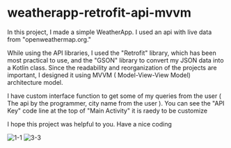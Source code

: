 # weatherapp-retrofit-api-mvvm
In this project, I made a simple WeatherApp. I used an api with live data from "openweathermap.org."

While using the API libraries, I used the "Retrofit" library, which has been most practical to use, and the "GSON" library to convert my JSON data into a Kotlin class. Since the readability and reorganization of the projects are important, I designed it using MVVM ( Model-View-View Model) architecture model.

I have custom interface function to get some of my queries from the user ( The api by the programmer, city name from the user ).
You can see the "API Key" code line at the top of "Main Activity" it is raedy to be customize

I hope this project was helpful to you.
Have a nice coding 

![1-1](https://user-images.githubusercontent.com/75833534/151965758-d531cdd3-0be6-48b8-9c98-fd7548c45852.png)
![3-3](https://user-images.githubusercontent.com/75833534/151965776-6388fc85-e3f8-4a8d-9bb2-748640fa9792.png)
